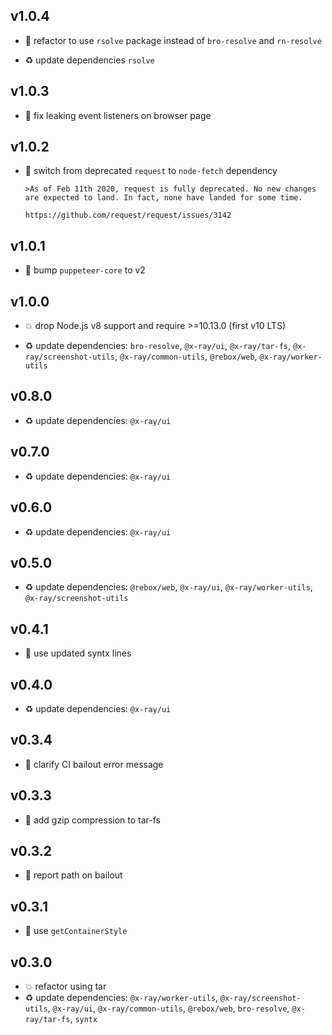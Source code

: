 ## v1.0.4

* 🐞 refactor to use `rsolve` package instead of `bro-resolve` and `rn-resolve`

* ♻️ update dependencies `rsolve`

## v1.0.3

* 🐞 fix leaking event listeners on browser page

## v1.0.2

* 🐞 switch from deprecated `request` to `node-fetch` dependency

  ```
  >As of Feb 11th 2020, request is fully deprecated. No new changes are expected to land. In fact, none have landed for some time.
  
  https://github.com/request/request/issues/3142
  ```

## v1.0.1

* 🐞 bump `puppeteer-core` to v2

## v1.0.0

* 💥 drop Node.js v8 support and require >=10.13.0 (first v10 LTS)

* ♻️ update dependencies: `bro-resolve`, `@x-ray/ui`, `@x-ray/tar-fs`, `@x-ray/screenshot-utils`, `@x-ray/common-utils`, `@rebox/web`, `@x-ray/worker-utils`

## v0.8.0

* ♻️ update dependencies: `@x-ray/ui`

## v0.7.0

* ♻️ update dependencies: `@x-ray/ui`

## v0.6.0

* ♻️ update dependencies: `@x-ray/ui`

## v0.5.0

* ♻️ update dependencies: `@rebox/web`, `@x-ray/ui`, `@x-ray/worker-utils`, `@x-ray/screenshot-utils`

## v0.4.1

* 🐞 use updated syntx lines

## v0.4.0

* ♻️ update dependencies: `@x-ray/ui`

## v0.3.4

* 🐞 clarify CI bailout error message

## v0.3.3

* 🐞 add gzip compression to tar-fs

## v0.3.2

* 🐞 report path on bailout

## v0.3.1

* 🐞 use `getContainerStyle`

## v0.3.0

* 💥 refactor using tar
* ♻️ update dependencies: `@x-ray/worker-utils`, `@x-ray/screenshot-utils`, `@x-ray/ui`, `@x-ray/common-utils`, `@rebox/web`, `bro-resolve`, `@x-ray/tar-fs`, `syntx`
